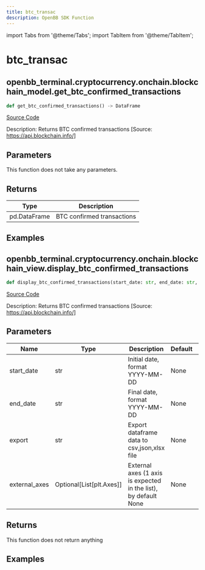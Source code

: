 ```yaml
---
title: btc_transac
description: OpenBB SDK Function
---
```


import Tabs from '@theme/Tabs';
import TabItem from '@theme/TabItem';

# btc_transac

<Tabs>
<TabItem value="model" label="Model" default>

## openbb_terminal.cryptocurrency.onchain.blockchain_model.get_btc_confirmed_transactions

```python title='openbb_terminal/cryptocurrency/onchain/blockchain_model.py'
def get_btc_confirmed_transactions() -> DataFrame
```
[Source Code](https://github.com/OpenBB-finance/OpenBBTerminal/tree/main/openbb_terminal/cryptocurrency/onchain/blockchain_model.py#L62)

Description: Returns BTC confirmed transactions [Source: https://api.blockchain.info/]

## Parameters

This function does not take any parameters.

## Returns

| Type | Description |
| ---- | ----------- |
| pd.DataFrame | BTC confirmed transactions |

## Examples



</TabItem>
<TabItem value="view" label="View">

## openbb_terminal.cryptocurrency.onchain.blockchain_view.display_btc_confirmed_transactions

```python title='openbb_terminal/cryptocurrency/onchain/blockchain_view.py'
def display_btc_confirmed_transactions(start_date: str, end_date: str, export: str, external_axes: Optional[List[matplotlib.axes._axes.Axes]]) -> None
```
[Source Code](https://github.com/OpenBB-finance/OpenBBTerminal/tree/main/openbb_terminal/cryptocurrency/onchain/blockchain_view.py#L88)

Description: Returns BTC confirmed transactions [Source: https://api.blockchain.info/]

## Parameters

| Name | Type | Description | Default | Optional |
| ---- | ---- | ----------- | ------- | -------- |
| start_date | str | Initial date, format YYYY-MM-DD | None | False |
| end_date | str | Final date, format YYYY-MM-DD | None | False |
| export | str | Export dataframe data to csv,json,xlsx file | None | False |
| external_axes | Optional[List[plt.Axes]] | External axes (1 axis is expected in the list), by default None | None | True |

## Returns

This function does not return anything

## Examples



</TabItem>
</Tabs>